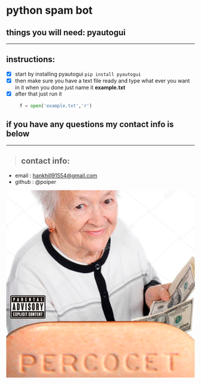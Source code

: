 # **python spam bot**
## **things you will need: pyautogui**
---
## **instructions:**
- [x] start by installing pyautogui `pip install pyautogui`
- [x] then make sure you have a text file ready and type what ever you want in it when you done just name it **example.txt**
- [x] after that just run it 

```python
     f = open('example.txt','r')
```
## **if you have any questions my contact info is below**
---

> ## **contact info:**

- email :
hankhill91554@gmail.com
- github :
@poiper


![pog](perc.png)